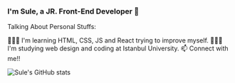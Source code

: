 ### I'm Sule, a JR. Front-End Developer 👋


Talking About Personal Stuffs:

👩🏻‍💻 I'm learning HTML, CSS, JS and React trying to improve myself.
👩🏻‍🎓 I'm studying web design and coding at Istanbul University.
📫 Connect with me!!

![Sule's GitHub stats](https://github-readme-stats.vercel.app/api?username=suleekayaa&theme=dark&show_icons=true)




